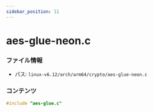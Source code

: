 ```yaml
---
sidebar_position: 11
---
```

# aes-glue-neon.c

### ファイル情報

- パス: `linux-v6.12/arch/arm64/crypto/aes-glue-neon.c`

### コンテンツ

```c
#include "aes-glue.c"

```

